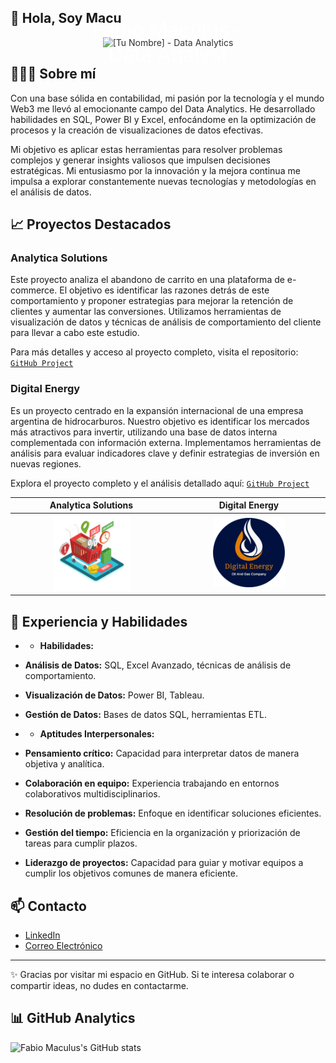 ## 👋 Hola, Soy Macu

<!-- Banner -->
<div align="center" style="position: relative;">
  <a href="https://www.linkedin.com/in/fabio-maculus-data-analyst/" style="text-decoration: none;">
    <img src="https://www.gmmspl.com/wp-content/uploads/2021/10/data-analytics.png" alt="[Tu Nombre] - Data Analytics" width="800" height="200" style="opacity: 0.9;">
    <div style="position: absolute; top: 50%; left: 50%; transform: translate(-50%, -50%); color: white; font-size: 32px;">
      Fabio Maculus - Data Analyst
    </div>
  </a>
</div>

<!-- Introducción -->
## 🙋🏻‍♂️ Sobre mí

Con una base sólida en contabilidad, mi pasión por la tecnología y el mundo Web3 me llevó al emocionante campo del Data Analytics. He desarrollado habilidades en SQL, Power BI y Excel, enfocándome en la optimización de procesos y la creación de visualizaciones de datos efectivas. 

Mi objetivo es aplicar estas herramientas para resolver problemas complejos y generar insights valiosos que impulsen decisiones estratégicas. Mi entusiasmo por la innovación y la mejora continua me impulsa a explorar constantemente nuevas tecnologías y metodologías en el análisis de datos.

<!-- Proyectos Destacados -->
## 📈 Proyectos Destacados

### Analytica Solutions
Este proyecto analiza el abandono de carrito en una plataforma de e-commerce. El objetivo es identificar las razones detrás de este comportamiento y proponer estrategias para mejorar la retención de clientes y aumentar las conversiones. Utilizamos herramientas de visualización de datos y técnicas de análisis de comportamiento del cliente para llevar a cabo este estudio.

Para más detalles y acceso al proyecto completo, visita el repositorio: [`GitHub Project`](https://github.com/No-Country-simulation/c19-111-m-data-bi)

### Digital Energy
Es un proyecto centrado en la expansión internacional de una empresa argentina de hidrocarburos. Nuestro objetivo es identificar los mercados más atractivos para invertir, utilizando una base de datos interna complementada con información externa. Implementamos herramientas de análisis para evaluar indicadores clave y definir estrategias de inversión en nuevas regiones.

Explora el proyecto completo y el análisis detallado aquí: [`GitHub Project`](https://github.com/Macu-Data/Digital-Energy)


|                               Analytica Solutions                              |                               Digital Energy                                   |
|:------------------------------------------------------------------------------:|:------------------------------------------------------------------------------:|
| <a href="https://github.com/No-Country-simulation/c19-111-m-data-bi/"><img src="https://github.com/No-Country-simulation/c19-111-m-data-bi/blob/main/img/carro-compra-sobre-pantalla-tablet.png" style="height: 50%; width:50%;"/></a>  |  <a href="https://github.com/Macu-Data/Digital-Energy/"> <img src="https://github.com/Macu-Data/Digital-Energy/blob/main/Imagen/LOGO.png" style="height: 50%; width:50%;"/></a>  |



<!-- Experiencia y Habilidades -->
## 💼 Experiencia y Habilidades

-  - **Habilidades:**
- **Análisis de Datos:** SQL, Excel Avanzado, técnicas de análisis de comportamiento.
- **Visualización de Datos:** Power BI, Tableau.
- **Gestión de Datos:** Bases de datos SQL, herramientas ETL.

-  - **Aptitudes Interpersonales:**
- **Pensamiento crítico:** Capacidad para interpretar datos de manera objetiva y analítica.
- **Colaboración en equipo:** Experiencia trabajando en entornos colaborativos multidisciplinarios.
- **Resolución de problemas:** Enfoque en identificar soluciones eficientes.
- **Gestión del tiempo:** Eficiencia en la organización y priorización de tareas para cumplir plazos.
- **Liderazgo de proyectos:** Capacidad para guiar y motivar equipos a cumplir los objetivos comunes de manera eficiente.


<!-- Contacto -->
## 📫 Contacto

- [LinkedIn](https://www.linkedin.com/in/fabio-maculus-data-analyst/)  
- [Correo Electrónico](maculus32@gmail.com)  


<!-- Footer o Información Adicional -->
---

✨ Gracias por visitar mi espacio en GitHub. Si te interesa colaborar o compartir ideas, no dudes en contactarme.

## 📊 GitHub Analytics

![Fabio Maculus's GitHub stats](https://github-readme-stats.vercel.app/api?username=Macu-Data&show_icons=true&theme=radical)

